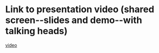 # Link to presentation video (shared screen--slides and demo--with talking heads)

[video](https://dartmouth.hosted.panopto.com/Panopto/Pages/Viewer.aspx?id=ac2ecd00-fe42-491a-b99e-aceb005a76d1#)
